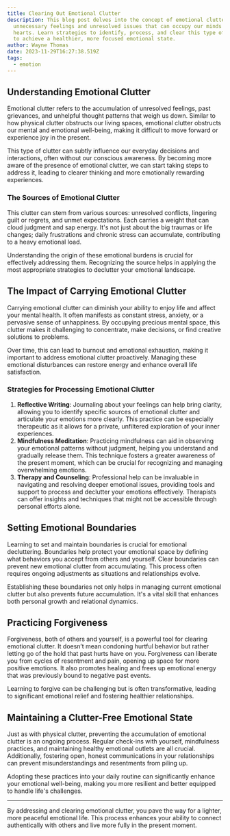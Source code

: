 ```yaml
---
title: Clearing Out Emotional Clutter
description: This blog post delves into the concept of emotional clutter—the
  unnecessary feelings and unresolved issues that can occupy our minds and
  hearts. Learn strategies to identify, process, and clear this type of clutter
  to achieve a healthier, more focused emotional state.
author: Wayne Thomas
date: 2023-11-29T16:27:38.519Z
tags:
  - emotion
---
```

## Understanding Emotional Clutter

Emotional clutter refers to the accumulation of unresolved feelings, past grievances, and unhelpful thought patterns that weigh us down. Similar to how physical clutter obstructs our living spaces, emotional clutter obstructs our mental and emotional well-being, making it difficult to move forward or experience joy in the present.

This type of clutter can subtly influence our everyday decisions and interactions, often without our conscious awareness. By becoming more aware of the presence of emotional clutter, we can start taking steps to address it, leading to clearer thinking and more emotionally rewarding experiences.

### The Sources of Emotional Clutter

This clutter can stem from various sources: unresolved conflicts, lingering guilt or regrets, and unmet expectations. Each carries a weight that can cloud judgment and sap energy. It's not just about the big traumas or life changes; daily frustrations and chronic stress can accumulate, contributing to a heavy emotional load.

Understanding the origin of these emotional burdens is crucial for effectively addressing them. Recognizing the source helps in applying the most appropriate strategies to declutter your emotional landscape.

## The Impact of Carrying Emotional Clutter

Carrying emotional clutter can diminish your ability to enjoy life and affect your mental health. It often manifests as constant stress, anxiety, or a pervasive sense of unhappiness. By occupying precious mental space, this clutter makes it challenging to concentrate, make decisions, or find creative solutions to problems.

Over time, this can lead to burnout and emotional exhaustion, making it important to address emotional clutter proactively. Managing these emotional disturbances can restore energy and enhance overall life satisfaction.

### Strategies for Processing Emotional Clutter

1. **Reflective Writing**: Journaling about your feelings can help bring clarity, allowing you to identify specific sources of emotional clutter and articulate your emotions more clearly. This practice can be especially therapeutic as it allows for a private, unfiltered exploration of your inner experiences.
2. **Mindfulness Meditation**: Practicing mindfulness can aid in observing your emotional patterns without judgment, helping you understand and gradually release them. This technique fosters a greater awareness of the present moment, which can be crucial for recognizing and managing overwhelming emotions.
3. **Therapy and Counseling**: Professional help can be invaluable in navigating and resolving deeper emotional issues, providing tools and support to process and declutter your emotions effectively. Therapists can offer insights and techniques that might not be accessible through personal efforts alone.

## Setting Emotional Boundaries

Learning to set and maintain boundaries is crucial for emotional decluttering. Boundaries help protect your emotional space by defining what behaviors you accept from others and yourself. Clear boundaries can prevent new emotional clutter from accumulating. This process often requires ongoing adjustments as situations and relationships evolve.

Establishing these boundaries not only helps in managing current emotional clutter but also prevents future accumulation. It's a vital skill that enhances both personal growth and relational dynamics.

## Practicing Forgiveness

Forgiveness, both of others and yourself, is a powerful tool for clearing emotional clutter. It doesn’t mean condoning hurtful behavior but rather letting go of the hold that past hurts have on you. Forgiveness can liberate you from cycles of resentment and pain, opening up space for more positive emotions. It also promotes healing and frees up emotional energy that was previously bound to negative past events.

Learning to forgive can be challenging but is often transformative, leading to significant emotional relief and fostering healthier relationships.

## Maintaining a Clutter-Free Emotional State

Just as with physical clutter, preventing the accumulation of emotional clutter is an ongoing process. Regular check-ins with yourself, mindfulness practices, and maintaining healthy emotional outlets are all crucial. Additionally, fostering open, honest communications in your relationships can prevent misunderstandings and resentments from piling up.

Adopting these practices into your daily routine can significantly enhance your emotional well-being, making you more resilient and better equipped to handle life's challenges.

- - -

By addressing and clearing emotional clutter, you pave the way for a lighter, more peaceful emotional life. This process enhances your ability to connect authentically with others and live more fully in the present moment.